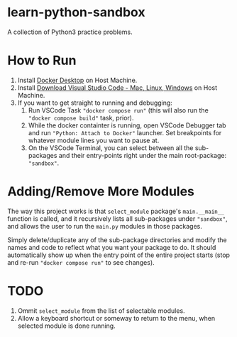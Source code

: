 # learn-python-sandbox

A collection of Python3 practice problems.

# How to Run

1. Install [Docker Desktop](https://www.docker.com/products/docker-desktop/) on Host Machine.
2. Install [Download Visual Studio Code - Mac, Linux, Windows](https://code.visualstudio.com/download) on Host Machine.
3. If you want to get straight to running and debugging:
   1. Run VSCode Task `"docker compose run"` (this will also run the `"docker compose build"` task, prior).
   2. While the docker containter is running, open VSCode Debugger tab and run `"Python: Attach to Docker"` launcher. Set breakpoints for whatever module lines you want to pause at.
   3. On the VSCode Terminal, you can select between all the sub-packages and their entry-points right under the main root-package: `"sandbox"`.

# Adding/Remove More Modules

The way this project works is that `select_module` package's `main.__main__` function is called, and it recursively lists all sub-packages under `"sandbox"`, and allows the user to run the `main.py` modules in those packages.

Simply delete/duplicate any of the sub-package directories and modify the names and code to reflect what you want your package to do. It should automatically show up when the entry point of the entire project starts (stop and re-run `"docker compose run"` to see changes).

# TODO

1. Ommit `select_module` from the list of selectable modules.
2. Allow a keyboard shortcut or someway to return to the menu, when selected module is done running.
